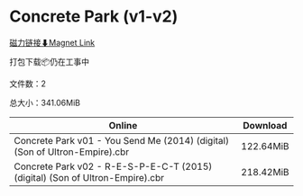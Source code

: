 # Concrete Park (v1-v2)

[磁力链接⬇Magnet Link](magnet:?xt=urn:btih:e6f826e3e52d8d8a83bf498283bd94993e7c81bd&dn=Concrete%20Park%20%28v1-v2%29)

打包下载📦仍在工事中

文件数：2

总大小：341.06MiB

Online | Download
--- | ---
Concrete Park v01 - You Send Me (2014) (digital) (Son of Ultron-Empire).cbr | 122.64MiB
Concrete Park v02 - R-E-S-P-E-C-T (2015) (digital) (Son of Ultron-Empire).cbr | 218.42MiB